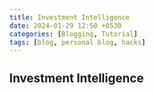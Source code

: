 ```yaml
---
title: Investment Intelligence
date: 2024-01-29 12:50 +0530
categories: [Blogging, Tutorial]
tags: [blog, personal blog, hacks]
---
```


## Investment Intelligence
